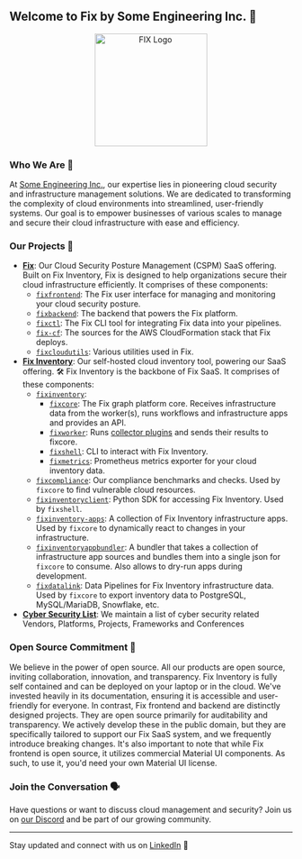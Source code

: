 ## Welcome to Fix by Some Engineering Inc. 👋

<p align="center">
  <img src="https://cdn.some.engineering/assets/fix-logos/fix-logo.svg" alt="FIX Logo" width="200" height="200">
</p>


### Who We Are 🌟
At [Some Engineering Inc.](https://some.engineering), our expertise lies in pioneering cloud security and infrastructure management solutions. We are dedicated to transforming the complexity of cloud environments into streamlined, user-friendly systems. Our goal is to empower businesses of various scales to manage and secure their cloud infrastructure with ease and efficiency.


### Our Projects 🚀
- **[Fix](https://fix.security)**: Our Cloud Security Posture Management (CSPM) SaaS offering. Built on Fix Inventory, Fix is designed to help organizations secure their cloud infrastructure efficiently. It comprises of these components:
  - [`fixfrontend`](https://github.com/someengineering/fixfrontend): The Fix user interface for managing and monitoring your cloud security posture.
  - [`fixbackend`](https://github.com/someengineering/fixbackend): The backend that powers the Fix platform.
  - [`fixctl`](https://github.com/someengineering/fixctl): The Fix CLI tool for integrating Fix data into your pipelines.
  - [`fix-cf`](https://github.com/someengineering/fix-cf): The sources for the AWS CloudFormation stack that Fix deploys.
  - [`fixcloudutils`](https://github.com/someengineering/fixcloudutils): Various utilities used in Fix.
- **[Fix Inventory](https://inventory.fix.security)**: Our self-hosted cloud inventory tool, powering our SaaS offering. 🛠️ Fix Inventory is the backbone of Fix SaaS. It comprises of these components:
  - [`fixinventory`](https://github.com/someengineering/fixinventory):
    - [`fixcore`](https://github.com/someengineering/fixinventory/tree/main/fixcore): The Fix graph platform core. Receives infrastructure data from the worker(s), runs workflows and infrastructure apps and provides an API.
    - [`fixworker`](https://github.com/someengineering/fixinventory/tree/main/fixworker): Runs [collector plugins](https://github.com/someengineering/fixinventory/tree/main/plugins) and sends their results to fixcore.
    - [`fixshell`](https://github.com/someengineering/fixinventory/tree/main/fixshell): CLI to interact with Fix Inventory.
    - [`fixmetrics`](https://github.com/someengineering/fixinventory/tree/main/fixmetrics): Prometheus metrics exporter for your cloud inventory data.
  - [`fixcompliance`](https://github.com/someengineering/fixcompliance): Our compliance benchmarks and checks. Used by `fixcore` to find vulnerable cloud resources.
  - [`fixinventoryclient`](https://github.com/someengineering/fixinventoryclient-python): Python SDK for accessing Fix Inventory. Used by `fixshell`.
  - [`fixinventory-apps`](https://github.com/someengineering/fixinventory-apps): A collection of Fix Inventory infrastructure apps. Used by `fixcore` to dynamically react to changes in your infrastructure.
  - [`fixinventoryappbundler`](https://github.com/someengineering/fixinventoryappbundler): A bundler that takes a collection of infrastructure app sources and bundles them into a single json for `fixcore` to consume. Also allows to dry-run apps during development.
  - [`fixdatalink`](https://github.com/someengineering/fixdatalink): Data Pipelines for Fix Inventory infrastructure data. Used by `fixcore` to export inventory data to PostgreSQL, MySQL/MariaDB, Snowflake, etc.
- **[Cyber Security List](https://github.com/someengineering/cloud-security-list)**: We maintain a list of cyber security related Vendors, Platforms, Projects, Frameworks and Conferences

### Open Source Commitment 💖
We believe in the power of open source. All our products are open source, inviting collaboration, innovation, and transparency. Fix Inventory is fully self contained and can be deployed on your laptop or in the cloud. We've invested heavily in its documentation, ensuring it is accessible and user-friendly for everyone. In contrast, Fix frontend and backend are distinctly designed projects. They are open source primarily for auditability and transparency. We actively develop these in the public domain, but they are specifically tailored to support our Fix SaaS system, and we frequently introduce breaking changes. It's also important to note that while Fix frontend is open source, it utilizes commercial Material UI components. As such, to use it, you'd need your own Material UI license.


### Join the Conversation 🗣️
Have questions or want to discuss cloud management and security? Join us on [our Discord](https://discord.gg/someengineering) and be part of our growing community.

---
Stay updated and connect with us on [LinkedIn](https://linkedin.com/company/fix) 📱
